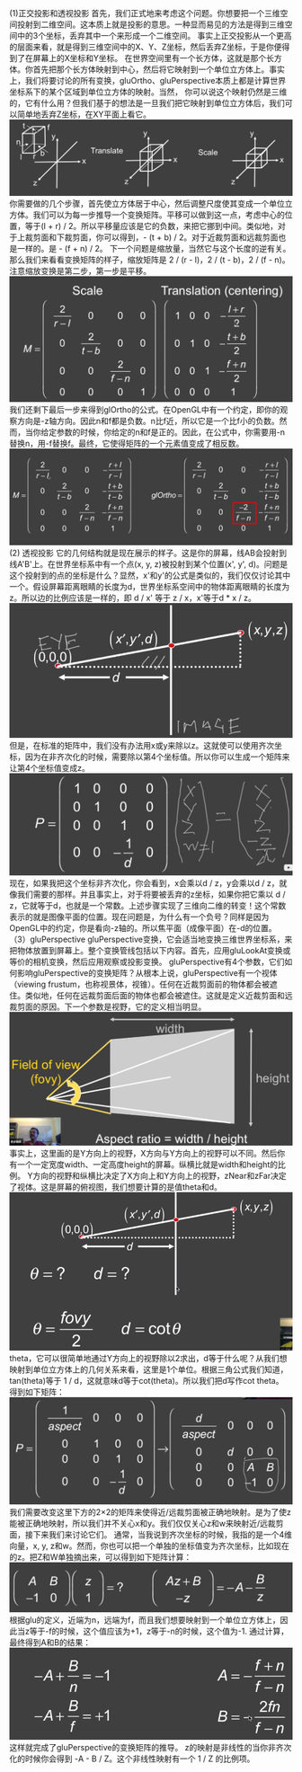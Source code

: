 (1)正交投影和透视投影
首先，我们正式地来考虑这个问题。你想要把一个三维空间投射到二维空间。这本质上就是投影的意思。一种显而易见的方法是得到三维空间中的3个坐标，丢弃其中一个来形成一个二维空间。
事实上正交投影从一个更高的层面来看，就是得到三维空间中的X、Y、Z坐标，然后丢弃Z坐标，于是你便得到了在屏幕上的X坐标和Y坐标。
在世界空间里有一个长方体，这就是那个长方体。你首先把那个长方体映射到中心，然后将它映射到一个单位立方体上。事实上，我们将要讨论的所有变换，gluOrtho、gluPerspective本质上都是计算世界坐标系下的某个区域到单位立方体的映射。当然，
你可以说这个映射仍然是三维的，它有什么用？但我们基于的想法是一旦我们把它映射到单位立方体后，我们可以简单地丢弃Z坐标，在XY平面上看它。
![](/Computer_Graphics/images/18.png)
你需要做的几个步骤，首先使立方体居于中心，然后调整尺度使其变成一个单位立方体。我们可以为每一步推导一个变换矩阵。平移可以做到这一点，考虑中心的位置，等于(l + r) / 2。所以平移量应该是它的负数，来把它挪到中间。类似地，对于上裁剪面和下裁剪面，你可以得到，- (t + b) / 2。对于近裁剪面和远裁剪面也是一样的。是 - (f + n) / 2。
下一个问题是缩放量，当然它与这个长度的逆有关。那么我们来看看变换矩阵的样子，缩放矩阵是 2 / (r - l)，2 / (t - b)，2 / (f - n)。注意缩放变换是第二步，第一步是平移。
![](/Computer_Graphics/images/19.png)
我们还剩下最后一步来得到glOrtho的公式。在OpenGL中有一个约定，即你的观察方向是-z轴方向。因此n和f都是负数。n比f近，所以它是一个比f小的负数。然而，当你给定参数的时候，你给定的n和f是正的。因此，在公式中，你需要用-n替换n，用-f替换f。最终，它使得矩阵的一个元素值变成了相反数。
![](/Computer_Graphics/images/20.png)
(2) 透视投影
它的几何结构就是现在展示的样子。这是你的屏幕，线AB会投射到线A'B'上。在世界坐标系中有一个点(x, y, z)被投射到某个位置(x', y', d)。问题是这个投射到的点的坐标是什么？显然，x'和y'的公式是类似的，我们仅仅讨论其中一个。假设屏幕距离眼睛的长度为d，世界坐标系空间中的物体距离眼睛的长度为z。所以边的比例应该是一样的，即 d / x' 等于 z / x，x'等于d * x / z。
![](/Computer_Graphics/images/21.png)
但是，在标准的矩阵中，我们没有办法用x或y来除以z。这就使可以使用齐次坐标，因为在非齐次化的时候，需要除以第4个坐标值。所以你可以生成一个矩阵来让第4个坐标值变成z。![](/Computer_Graphics/images/22.png)
现在，如果我把这个坐标非齐次化，你会看到，x会乘以d / z，y会乘以d / z，就像我们需要的那样。并且事实上，对于将要被丢弃的z坐标，如果你把它乘以 d / z，它就等于d，也就是一个常数。上述步骤实现了三维向二维的转变！这个常数表示的就是图像平面的位置。现在问题是，为什么有一个负号？同样是因为OpenGL中的约定，你是看向-z轴的。所以焦平面（成像平面）在-d的位置。
（3）gluPerspective
gluPerspective变换，它会适当地变换三维世界坐标系，来把物体放置到屏幕上。整个变换管线包括以下内容。首先，应用gluLookAt变换或等价的相机变换，然后应用观察或投影变换。
gluPerspective有4个参数，它们如何影响gluPerspective的变换矩阵？从根本上说，gluPerspective有一个视体（viewing frustum，也称视景体，视锥）。任何在近裁剪面前的物体都会被遮住。类似地，任何在远裁剪面后面的物体也都会被遮住。这就是定义近裁剪面和远裁剪面的原因。下一个参数是视野，它的定义相当明显。
![](/Computer_Graphics/images/23.png)事实上，这里画的是Y方向上的视野，X方向与Y方向上的视野可以不同。然后你有一个一定宽度width、一定高度height的屏幕。纵横比就是width和height的比例。
Y方向的视野和纵横比决定了X方向上和Y方向上的视野，zNear和zFar决定了视体。这是屏幕的俯视图，我们想要计算的是值theta和d。![](/Computer_Graphics/images/24.png)theta，它可以很简单地通过Y方向上的视野除以2求出，d等于什么呢？从我们想映射到单位立方体上的几何关系来看，这里是1个单位。根据三角公式我们知道，tan(theta)等于 1 / d，这就意味d等于cot(theta)。所以我们把d写作cot theta。
得到如下矩阵：
![](/Computer_Graphics/images/25.png)
我们需要改变这里下方的2×2的矩阵来使得近/远裁剪面被正确地映射。是为了使z能被正确地映射，所以我们并不关心x和y。我们仅仅关心z和w来映射近/远裁剪面，接下来我们来讨论它们。
通常，当我说到齐次坐标的时候，我指的是一个4维向量，x, y, z和w。然而，你也可以把一个单独的坐标值变为齐次坐标，比如现在的z。把Z和W单独摘出来，可以得到如下矩阵计算：![](/Computer_Graphics/images/26.png)
根据glu的定义，近端为n，远端为f，而且我们想要映射到一个单位立方体上，因此当z等于-f的时候，这个值应该为+1，z等于-n的时候，这个值为-1.
通过计算，最终得到A和B的结果：![](/Computer_Graphics/images/27.png)这样就完成了gluPerspective的变换矩阵的推导。
z的映射是非线性的当你非齐次化的时候你会得到 -A - B / Z。这个非线性映射有一个 1 / Z 的比例项。
